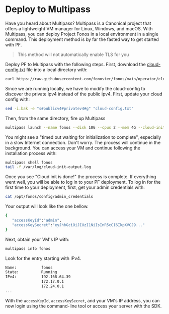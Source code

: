 # Deploy to Multipass

Have you heard about Multipass? Multipass is a Canonical project that offers a lightweight VM manager for Linux, Windows, and macOS. With Multipass, you can deploy Project Fonos in a local environment in a single command. This deployment method is by far the fasted way to get started with PF.

> This method will not automatically enable TLS for you

Deploy PF to Multipass with the following steps. First, download the [cloud-config.txt](https://raw.githubusercontent.com/fonoster/fonos/main/operator/cloud-config.txt) file into a local directory with:

```bash
curl https://raw.githubusercontent.com/fonoster/fonos/main/operator/cloud-config.txt -o cloud-config.txt
```

Since we are running locally, we have to modify the cloud-config to discover the private ipv4 instead of the public ipv4. First, update your cloud config with:

```bash
sed -i.bak -e "s#publicv4#privatev4#g" "cloud-config.txt"
```

Then, from the same directory, fire up Multipass

```bash
multipass launch --name fonos --disk 10G --cpus 2 --mem 4G --cloud-init cloud-config.txt
```

You might see a "timed out waiting for initialization to complete", especially in a slow Internet connection. Don't worry. The process will continue in the background. You can access your VM and continue following the installation process with:

```bash
multipass shell fonos
tail -f /var/log/cloud-init-output.log
```

Once you see "Cloud init is done!" the process is complete. If everything went well, you will be able to log in to your PF deployment. To log in for the first time to your deployment, first, get your admin credentials with:

```bash
cat /opt/fonos/config/admin_credentials
```

Your output will look like the one bellow.

```bash
{
   "accessKeyId":"admin",
   "accessKeySecret":"eyJhbGciOiJIUzI1NiIsInR5cCI6IkpXVCJ9..."
}
```

Next, obtain your VM's IP with:

```bash
multipass info fonos
```

Look for the entry starting with IPv4.

```bash
Name:           fonos
State:          Running
IPv4:           192.168.64.39
                172.17.0.1
                172.24.0.1
...
```

With the `accessKeyId`, `accessKeySecret`, and your VM's IP address, you can now login using the command-line tool or access your server with the SDK.
